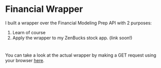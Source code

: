# Financial Wrapper

I built a wrapper over the Financial Modeling Prep API with 2 purposes:
1. Learn of course
2. Apply the wrapper to my ZenBucks stock app. (link soon!)
#
You can take a look at the actual wrapper by making a GET request using your browser [here](https://billowing-tree-gge03.cloud.serverless.com/data/historical/GME/2020-11-01/2021-12-04).
